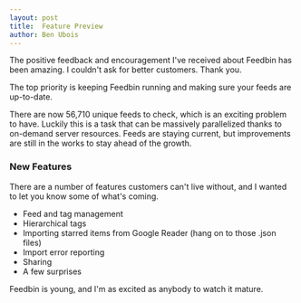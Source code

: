 ```yaml
---
layout: post
title:  Feature Preview
author: Ben Ubois
---
```


The positive feedback and encouragement I've received about Feedbin has been amazing. I couldn't ask for better customers. Thank you.

The top priority is keeping Feedbin running and making sure your feeds are up-to-date.

There are now 56,710 unique feeds to check, which is an exciting problem to have. Luckily this is a task that can be massively parallelized thanks to on-demand server resources. Feeds are staying current, but improvements are still in the works to stay ahead of the growth.

### New Features

There are a number of features customers can't live without, and I wanted to let you know some of what's coming.

- Feed and tag management
- Hierarchical tags
- Importing starred items from Google Reader (hang on to those .json files)
- Import error reporting
- Sharing
- A few surprises

Feedbin is young, and I'm as excited as anybody to watch it mature.